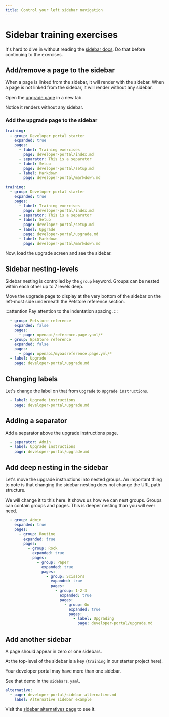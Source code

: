 ```yaml
---
title: Control your left sidebar navigation
---
```


# Sidebar training exercises

It's hard to dive in without reading the [sidebar docs](https://docs.redoc.ly/developer-portal/sidebar-nav/).
Do that before continuing to the exercises.


## Add/remove a page to the sidebar

When a page is linked from the sidebar, it will render with the sidebar.
When a page is not linked from the sidebar, it will render without any sidebar.

Open the [upgrade page](upgrade.md) in a new tab.

Notice it renders without any sidebar.

### Add the upgrade page to the sidebar

```yaml Before
training:
  - group: Developer portal starter
    expanded: true
    pages:
      - label: Training exercises
        page: developer-portal/index.md
      - separator: This is a separator
      - label: Setup
        page: developer-portal/setup.md
      - label: Markdown
        page: developer-portal/markdown.md

```

```yaml After
training:
  - group: Developer portal starter
    expanded: true
    pages:
      - label: Training exercises
        page: developer-portal/index.md
      - separator: This is a separator
      - label: Setup
        page: developer-portal/setup.md
      - label: Upgrade
        page: developer-portal/upgrade.md
      - label: Markdown
        page: developer-portal/markdown.md
```

Now, load the upgrade screen and see the sidebar.


## Sidebar nesting-levels

Sidebar nesting is controlled by the `group` keyword.
Groups can be nested within each other up to 7 levels deep.

Move the upgrade page to display at the very bottom of the sidebar on the left-most side underneath the Petstore reference section.

:::attention
Pay attention to the indentation spacing.
:::

```yaml
  - group: Petstore reference
    expanded: false
    pages:
      - page: openapi/reference.page.yaml/*
  - group: EpsStore reference
    expanded: false
    pages:
      - page: openapi/myoasreference.page.yml/*
  - label: Upgrade
    page: developer-portal/upgrade.md
```

## Changing labels

Let's change the label on that from `Upgrade` to `Upgrade instructions`.

```yaml
  - label: Upgrade instructions
    page: developer-portal/upgrade.md
```

## Adding a separator

Add a separator above the upgrade instructions page.

```yaml
  - separator: Admin
  - label: Upgrade instructions
    page: developer-portal/upgrade.md
```

## Add deep nesting in the sidebar

Let's move the upgrade instructions into nested groups.
An important thing to note is that changing the sidebar nesting does not change the URL path structure.

We will change it to this here.
It shows us how we can nest groups.
Groups can contain groups and pages.
This is deeper nesting than you will ever need.

```yaml
  - group: Admin
    expanded: true
    pages:
      - group: Routine
        expanded: true
        pages:
          - group: Rock
            expanded: true
            pages:
              - group: Paper
                expanded: true
                pages:
                  - group: Scissors
                    expanded: true
                    pages:
                      - group: 1-2-3
                        expanded: true
                        pages:
                          - group: Go
                            expanded: true
                            pages:
                              - label: Upgrading
                                page: developer-portal/upgrade.md
```

## Add another sidebar

A page should appear in zero or one sidebars.

At the top-level of the sidebar is a key (`training` in our starter project here).

Your developer portal may have more than one sidebar.

See that demo in the `sidebars.yaml`.

```yaml
alternative:
  - page: developer-portal/sidebar-alternative.md
    label: Alternative sidebar example
```

Visit the [sidebar alternatives page](sidebar-alternative.md) to see it.
